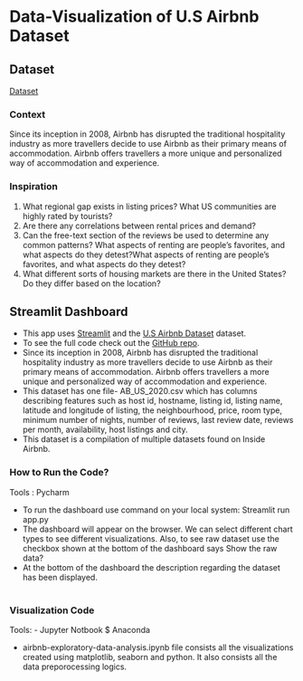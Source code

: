# Data-Visualization of U.S Airbnb Dataset #

## Dataset ##
[Dataset](https://www.kaggle.com/datasets/kritikseth/us-airbnb-open-data)

### Context ###
Since its inception in 2008, Airbnb has disrupted the traditional hospitality industry as more travellers decide to use Airbnb as their primary means of accommodation. Airbnb offers travellers a more unique and personalized way of accommodation and experience.

### Inspiration ###
1. What regional gap exists in listing prices? What US communities are highly rated by tourists?
2. Are there any correlations between rental prices and demand?
3. Can the free-text section of the reviews be used to determine any common patterns? What aspects of renting are people’s favorites, and what aspects do they detest?What aspects of renting are people’s favorites, and what aspects do they detest?
4. What different sorts of housing markets are there in the United States? Do they differ based on the location?
 
## Streamlit Dashboard ##

 * This app uses [Streamlit](https://streamlit.io/) and the [U.S Airbnb Dataset](https://www.kaggle.com/datasets/kritikseth/us-airbnb-open-data) dataset.<br /> 
 * To see the full code check out the [GitHub repo](https://github.com/mansi-3006/Data-Visualization). <br />  
 * Since its inception in 2008, Airbnb has disrupted the traditional hospitality industry as more travellers decide to use Airbnb as their primary means of accommodation. Airbnb offers travellers a more unique and personalized way of accommodation and experience. <br />    
 * This dataset has one file- AB_US_2020.csv which has columns describing features such as host id, hostname, listing id, listing name, latitude and longitude of listing, the neighbourhood, price, room type, minimum number of nights, number of reviews, last review date, reviews per month, availability, host listings and city. <br />
 * This dataset is a compilation of multiple datasets found on Inside Airbnb. <br />

### How to Run the Code? ###
Tools : Pycharm
- To run the dashboard use command on your local system: Streamlit run app.py <br /> 
- The dashboard will appear on the browser. We can select different chart types to see different visualizations. Also, to see raw dataset use the checkbox shown at the bottom of the dashboard says Show the raw data? <br /> 
- At the bottom of the dashboard the description regarding the dataset has been displayed. <br /> <br />

### Visualization Code ###
Tools: - Jupyter Notbook $ Anaconda <br />

- airbnb-exploratory-data-analysis.ipynb file consists all the visualizations created using matplotlib, seaborn and python. It also consists all the data preporocessing logics.
